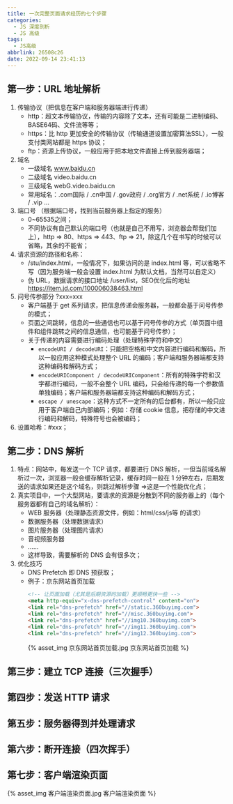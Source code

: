 ```yaml
---
title: 一次完整页面请求经历的七个步骤
categories:
  - JS 深度剖析
  - JS 高级
tags:
  - JS高级
abbrlink: 26508c26
date: 2022-09-14 23:41:13
---
```


## 第一步：URL 地址解析
1. 传输协议（把信息在客户端和服务器端进行传递）
    - http：超文本传输协议，传输的内容除了文本，还有可能是二进制编码、BASE64码、文件流等等；
    - https：比 http 更加安全的传输协议（传输通道设置加密算法SSL），一般支付类网站都是 https 协议；
    - ftp：资源上传协议，一般应用于把本地文件直接上传到服务器端；
2. 域名
    - 一级域名 www.baidu.cn
    - 二级域名 video.baidu.cn
    - 三级域名 webG.video.baidu.cn
    - 常用域名：.com国际 / .cn中国 / .gov政府 / .org官方 / .net系统 / .io博客 / .vip ...
3. 端口号 （根据端口号，找到当前服务器上指定的服务）
    - 0~65535之间；
    - 不同协议有自己默认的端口号（也就是自己不用写，浏览器会帮我们加上），http => 80、https => 443、ftp => 21，除这几个在书写的时候可以省略，其余的不能省；
4. 请求资源的路径和名称：
    - /stu/index.html，一般情况下，如果访问的是 index.html 等，可以省略不写（因为服务端一般会设置 index.html 为默认文档，当然可以自定义）
    - 伪 URL，数据请求的接口地址 /user/list，SEO优化后的地址 https://item.jd.com/100006038463.html 
5. 问号传参部分 ?xxx=xxx
    - 客户端基于 get 系列请求，把信息传递会服务器，一般都会基于问号传参的模式；
    - 页面之间跳转，信息的一些通信也可以基于问号传参的方式（单页面中组件和组件跳转之间的信息通信，也可能基于问号传参）；
    - 关于传递的内容需要进行编码处理（处理特殊字符和中文）
      - `encodeURI / decodeURI`：只能把空格和中文内容进行编码和解码，所以一般应用这种模式处理整个 URL 的编码；客户端和服务器端都支持这种编码和解码方式；
      - `encodeURIComponent / decodeURIComponent`：所有的特殊字符和汉字都进行编码，一般不会整个 URL 编码，只会给传递的每一个参数值单独编码；客户端和服务器端都支持这种编码和解码方式；
      - `escape / unescape`：这种方式不一定所有的后台都有，所以一般只应用于客户端自己内部编码；例如：存储 cookie 信息，把存储的中文进行编码和解码，特殊符号也会被编码；
6. 设置哈希：#xxx；

## 第二步：DNS 解析
1. 特点：网站中，每发送一个 TCP 请求，都要进行 DNS 解析，一但当前域名解析过一次，浏览器一般会缓存解析记录，缓存时间一般在 1 分钟左右，后期发送的请求如果还是这个域名，则跳过解析步骤 =>这是一个性能优化点；
2. 真实项目中，一个大型网站，要请求的资源是分散到不同的服务器上的（每个服务器都有自己的域名解析）：
    - WEB 服务器（处理静态资源文件，例如：html/css/js等 的请求）
    - 数据服务器（处理数据请求）
    - 图片服务器（处理图片请求）
    - 音视频服务器
    - ......
    - 这样导致，需要解析的 DNS 会有很多次；
3. 优化技巧
    - DNS Prefetch 即 DNS 预获取；
    - 例子：京东网站首页加载
      ```HTML
      <!-- 让页面加载（尤其是后期资源的加载）更顺畅更快一些 -->
      <meta http-equiv="x-dns-prefetch-control" content="on">
      <link rel="dns-prefetch" href="//static.360buyimg.com">
      <link rel="dns-prefetch" href="//misc.360buyimg.com">
      <link rel="dns-prefetch" href="//img10.360buyimg.com">
      <link rel="dns-prefetch" href="//img11.360buyimg.com">
      <link rel="dns-prefetch" href="//img12.360buyimg.com">
      ```
      {% asset_img 京东网站首页加载.jpg 京东网站首页加载 %}

## 第三步：建立 TCP 连接（三次握手）

## 第四步：发送 HTTP 请求

## 第五步：服务器得到并处理请求

## 第六步：断开连接（四次挥手）

## 第七步：客户端渲染页面
{% asset_img 客户端渲染页面.jpg 客户端渲染页面 %}